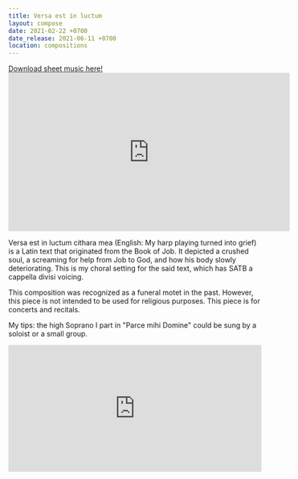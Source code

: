 ```yaml
---
title: Versa est in luctum
layout: compose
date: 2021-02-22 +0700
date_release: 2021-06-11 +0700
location: compositions
---
```


<div class="button">
    <a href="https://www.sheetmusicplus.com/title/22047398" target="_blank" onclick="ga('send', 'event', 'buttons', 'download', 'comp-versa-est')">Download sheet music here!</a>
</div>

<iframe width="560" height="315" src="https://www.youtube.com/embed/O23JVTCdFVY" title="YouTube video player" frameborder="0" allow="accelerometer; autoplay; clipboard-write; encrypted-media; gyroscope; picture-in-picture" allowfullscreen></iframe>

Versa est in luctum cithara mea (English: My harp playing turned into grief) is a Latin text that originated from the Book of Job. It depicted a crushed soul, a screaming for help from Job to God, and how his body slowly deteriorating. This is my choral setting for the said text, which has SATB a cappella divisi voicing.

This composition was recognized as a funeral motet in the past. However, this piece is not intended to be used for religious purposes. This piece is for concerts and recitals.

My tips: the high Soprano I part in "Parce mihi Domine" could be sung by a soloist or a small group.

<iframe src="https://audiomack.com/embed/song/cgdl/versa-est?background=1" scrolling="no" width="100%" height="252" scrollbars="no" frameborder="0"></iframe>